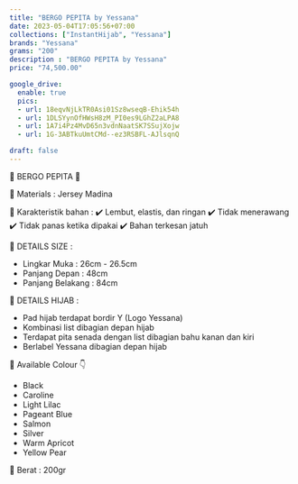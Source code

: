 ```yaml
---
title: "BERGO PEPITA by Yessana"
date: 2023-05-04T17:05:56+07:00
collections: ["InstantHijab", "Yessana"]
brands: "Yessana"
grams: "200"
description : "BERGO PEPITA by Yessana"
price: "74,500.00"

google_drive:
  enable: true
  pics:
  - url: 18eqvNjLkTR0Asi01Sz8wseqB-Ehik54h
  - url: 1DLSYynOfHWsH8zM_PI0es9LGhZ2aLPA8
  - url: 1A7i4Pz4MvD65n3vdnNaatSK7SSujXojw
  - url: 1G-3ABTkuUmtCMd--ez3RSBFL-AJlsqnQ

draft: false
---
```


🌸 BERGO PEPITA 🌸

💎 Materials : Jersey Madina

💎 Karakteristik bahan :
✔️ Lembut, elastis, dan ringan
✔️ Tidak menerawang
✔️ Tidak panas ketika dipakai
✔️ Bahan terkesan jatuh

💎 DETAILS SIZE :
- Lingkar Muka : 26cm - 26.5cm
- Panjang Depan : 48cm
- Panjang Belakang : 84cm

💎 DETAILS HIJAB :
- Pad hijab terdapat bordir Y (Logo Yessana)
- Kombinasi list dibagian depan hijab
- Terdapat pita senada dengan list dibagian bahu kanan dan kiri
- Berlabel Yessana dibagian depan hijab

💎 Available Colour 👇
- Black
- Caroline
- Light Lilac
- Pageant Blue
- Salmon
- Silver
- Warm Apricot
- Yellow Pear

💎 Berat :
200gr   


